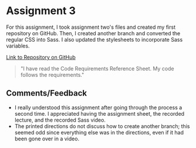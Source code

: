 # Assignment 3

For this assignment, I took assignment two's files and created my first repository on GitHub. Then, I created another branch and converted the regular CSS into Sass. I also updated the stylesheets to incorporate Sass variables.

[Link to Repository on GitHub](https://github.com/bSquaredweb/assignment-3_bellanca-brittany2)

>"I have read the Code Requirements Reference Sheet. My code follows the requirements."

## Comments/Feedback
- I really understood this assignment after going through the process a second time. I appreciated having the assignment sheet, the recorded lecture, and the recorded Sass video.
- The printed directions do not discuss how to create another branch; this seemed odd since everything else was in the directions, even if it had been gone over in a video.
